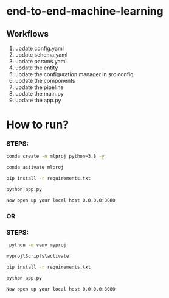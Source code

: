 # end-to-end-machine-learning

## Workflows

1. update config.yaml
2. update schema.yaml
3. update params.yaml
4. update the entity
5. update the configuration manager in src config
6. update the components
7. update the pipeline
8. update the main.py
9. update the app.py

# How to run?

### STEPS:

```bash
conda create -n mlproj python=3.8 -y
```

```bash
conda activate mlproj
```

```bash
pip install -r requirements.txt
```

```bash
python app.py
```

```bash
Now open up your local host 0.0.0.0:8080
```

### OR

### STEPS:

```bash
 python -m venv myproj
```

```bash
myproj\Scripts\activate
```

```bash
pip install -r requirements.txt
```

```bash
python app.py
```

```bash
Now open up your local host 0.0.0.0:8080
```
